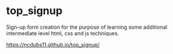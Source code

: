 # top_signup
Sign-up form creation for the purpose of learning some additional intermediate level html, css and js techniques.

https://ncdubs11.github.io/top_signup/
